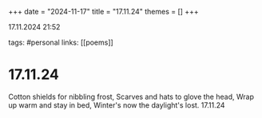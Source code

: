 +++
date = "2024-11-17"
title = "17.11.24"
themes = []
+++

17.11.2024 21:52

tags: #personal
links: [[poems]]

# 17.11.24

Cotton shields for nibbling frost,
Scarves and hats to glove the head,
Wrap up warm and stay in bed,
Winter's now the daylight's lost.
17.11.24

